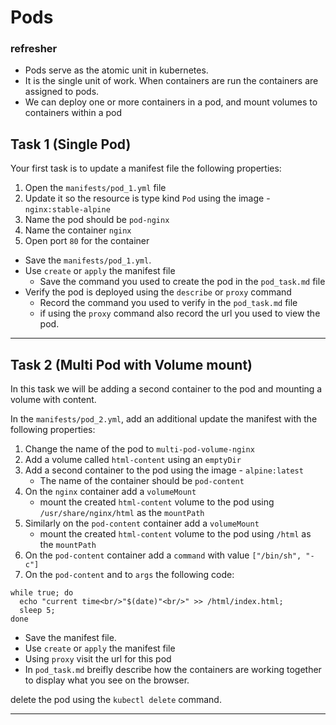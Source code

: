 # Pods

### refresher
- Pods serve as the atomic unit in kubernetes. 
- It is the single unit of work. When containers are run the containers are assigned to pods.
- We can deploy one or more containers in a pod, and mount volumes to containers within a pod

## Task 1 (Single Pod)

Your first task is to update a manifest file the following properties:

1. Open the `manifests/pod_1.yml` file 
2. Update it so the resource is type kind `Pod` using the image -  `nginx:stable-alpine`
3. Name the pod should be `pod-nginx`
4. Name the container `nginx`
5. Open port `80` for the container
   
- Save the `manifests/pod_1.yml`.
- Use `create` or `apply` the manifest file
  - Save the command you used to create the pod in the `pod_task.md` file
- Verify the pod is deployed using the `describe` or `proxy` command
  - Record the command you used to verify in the `pod_task.md` file
  - if using the `proxy` command also record the url you used to view the pod.

---

## Task 2 (Multi Pod with Volume mount)

In this task we will be adding a second container to the pod and mounting a volume with content.


In the `manifests/pod_2.yml`, add an additional update the manifest with the following properties:

1. Change the name of the pod to `multi-pod-volume-nginx`
2. Add a volume called `html-content` using an `emptyDir`
3. Add a second container to the pod using the image -  `alpine:latest`
   -  The name of the container should be `pod-content`
4. On the `nginx` container add a `volumeMount`
   - mount the created `html-content` volume to the pod using `/usr/share/nginx/html` as the `mountPath`
5. Similarly on the `pod-content` container add a `volumeMount`
   - mount the created `html-content` volume to the pod using `/html` as the `mountPath`
6. On the `pod-content` container add a `command` with value `["/bin/sh", "-c"]`
7. On the `pod-content` and to `args` the following code:
  
  ```
while true; do
    echo "current time<br/>"$(date)"<br/>" >> /html/index.html;
    sleep 5;
done
   ```
   
- Save the manifest file.
- Use `create` or `apply` the manifest file
- Using `proxy` visit the url for this pod
- In `pod_task.md` breifly describe how the containers are working together to display what you see on the browser.

delete the pod using the `kubectl delete` command.

---

